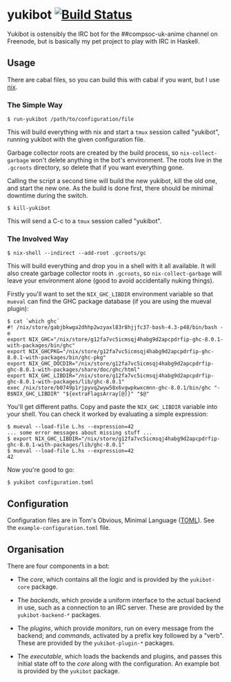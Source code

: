 yukibot [![Build Status][build-status]][build-log]
=======

Yukibot is ostensibly the IRC bot for the ##compsoc-uk-anime channel
on Freenode, but is basically my pet project to play with IRC in
Haskell.

[build-status]: https://travis-ci.org/barrucadu/yukibot.svg?branch=master
[build-log]:    https://travis-ci.org/barrucadu/yukibot


Usage
-----

There are cabal files, so you can build this with cabal if you want,
but I use [nix][].

### The Simple Way

```
$ run-yukibot /path/to/configuration/file
```

This will build everything with nix and start a `tmux` session called
"yukibot", running yukibot with the given configuration file.

Garbage collector roots are created by the build process, so
`nix-collect-garbage` won't delete anything in the bot's
environment. The roots live in the `.gcroots` directory, so delete
that if you want everything gone.

Calling the script a second time will build the new yukibot, kill the
old one, and start the new one. As the build is done first, there
should be minimal downtime during the switch.

```
$ kill-yukibot
```

This will send a C-c to a `tmux` session called "yukibot".

### The Involved Way

```
$ nix-shell --indirect --add-root .gcroots/gc
```

This will build everything and drop you in a shell with it all
available. It will also create garbage collector roots in `.gcroots`,
so `nix-collect-garbage` will leave your environment alone (good to
avoid accidentally nuking things).

Firstly you'll want to set the `NIX_GHC_LIBDIR` environment variable
so that `mueval` can find the GHC package database (if you are using
the mueval plugin):

```
$ cat `which ghc`
#! /nix/store/gabjbkwga2dhhp2wzyaxl83r8hjjfc37-bash-4.3-p48/bin/bash -e
export NIX_GHC="/nix/store/g12fa7vc5icmsqj4habg9d2apcpdrfip-ghc-8.0.1-with-packages/bin/ghc"
export NIX_GHCPKG="/nix/store/g12fa7vc5icmsqj4habg9d2apcpdrfip-ghc-8.0.1-with-packages/bin/ghc-pkg"
export NIX_GHC_DOCDIR="/nix/store/g12fa7vc5icmsqj4habg9d2apcpdrfip-ghc-8.0.1-with-packages/share/doc/ghc/html"
export NIX_GHC_LIBDIR="/nix/store/g12fa7vc5icmsqj4habg9d2apcpdrfip-ghc-8.0.1-with-packages/lib/ghc-8.0.1"
exec /nix/store/b0749p1rjpyvq2wyw58x6vgwpkwxcmnn-ghc-8.0.1/bin/ghc "-B$NIX_GHC_LIBDIR" "${extraFlagsArray[@]}" "$@"
```

You'll get different paths. Copy and paste the `NIX_GHC_LIBDIR`
variable into your shell. You can check it worked by evaluating a
simple expression:

```
$ mueval --load-file L.hs --expression=42
... some error messages about missing stuff ...
$ export NIX_GHC_LIBDIR="/nix/store/g12fa7vc5icmsqj4habg9d2apcpdrfip-ghc-8.0.1-with-packages/lib/ghc-8.0.1"
$ mueval --load-file L.hs --expression=42
42
```

Now you're good to go:

```
$ yukibot configuration.toml
```

[nix]: http://nixos.org/nix/


Configuration
-------------

Configuration files are in Tom's Obvious, Minimal Language ([TOML][]).
See the `example-configuration.toml` file.

[TOML]: https://github.com/toml-lang/toml


Organisation
------------

There are four components in a bot:

 - The *core*, which contains all the logic and is provided by the
   `yukibot-core` package.

- The *backends*, which provide a uniform interface to the actual
   backend in use, such as a connection to an IRC server. These are
   provided by the `yukibot-backend-*` packages.

- The *plugins*, which provide *monitors*, run on every message from
   the backend; and *commands*, activated by a prefix key followed by
   a "verb". These are provided by the `yukibot-plugin-*` packages.

- The *executable*, which loads the backends and plugins, and passes
   this initial state off to the *core* along with the configuration.
   An example bot is provided by the `yukibot` package.
